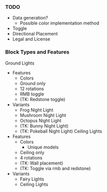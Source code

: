 ### TODO
- Data generation?
  - Possible color implementation method
- Toggle
- Directional Placement
- Legal and License

### Block Types and Features
Ground Lights
- Features
  - Colors
  - Ground only
  - 12 rotations
  - RMB toggle
  - (TK: Redstone toggle)
- Variants
  - Frog Night Light
  - Mushroom Night Light
  - Octopus Night Light
  - (TK: Bunny Night Light)
  - (TK: Pokeball Night Light)
Ceiling Lights
- Features
  - Colors
    - Unique models
  - Ceiling only
  - 4 rotations
  - (TK: Wall placement)
  - (TK: Toggle via rmb and redstone)
- Variants
  - Fairy Lights
  - Ceiling Lights
